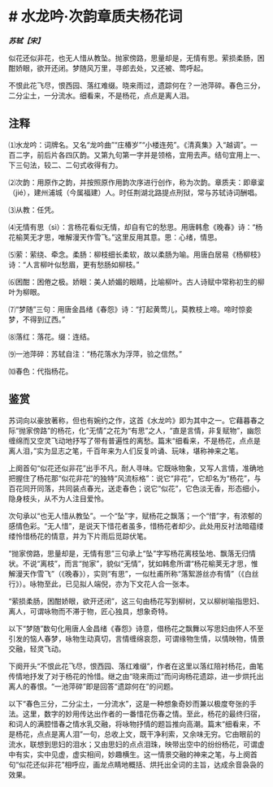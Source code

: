 # # 水龙吟·次韵章质夫杨花词

***苏轼【宋】***

似花还似非花，也无人惜从教坠。抛家傍路，思量却是，无情有思。萦损柔肠，困酣娇眼，欲开还闭。梦随风万里，寻郎去处，又还被、莺呼起。



不恨此花飞尽，恨西园、落红难缀。晓来雨过，遗踪何在？一池萍碎。春色三分，二分尘土，一分流水。细看来，不是杨花，点点是离人泪。

## 注释

⑴水龙吟：词牌名。又名“龙吟曲”“庄椿岁”“小楼连苑”。《清真集》入“越调”。一百二字，前后片各四仄韵。又第九句第一字并是领格，宜用去声。结句宜用上一、下三句法，较二、二句式收得有力。

⑵次韵：用原作之韵，并按照原作用韵次序进行创作，称为次韵。章质夫：即章楶（jié），建州浦城（今属福建）人。时任荆湖北路提点刑狱，常与苏轼诗词酬唱。

⑶从教：任凭。

⑷无情有思（sì）：言杨花看似无情，却自有它的愁思。用唐韩愈《晚春》诗：“杨花榆荚无才思，唯解漫天作雪飞。”这里反用其意。思：心绪，情思。

⑸萦：萦绕、牵念。柔肠：柳枝细长柔软，故以柔肠为喻。用唐白居易《杨柳枝》诗：“人言柳叶似愁眉，更有愁肠如柳枝。”

⑹困酣：困倦之极。娇眼：美人娇媚的眼睛，比喻柳叶。古人诗赋中常称初生的柳叶为柳眼。

⑺“梦随”三句：用唐金昌绪《春怨》诗：“打起黄莺儿，莫教枝上啼。啼时惊妾梦，不得到辽西。”

⑻落红：落花。缀：连结。

⑼一池萍碎：苏轼自注：“杨花落水为浮萍，验之信然。”

⑽春色：代指杨花。

## 鉴赏

苏词向以豪放著称，但也有婉约之作，这首《水龙吟》即为其中之一。它藉暮春之际“抛家傍路”的杨花，化“无情”之花为“有思”之人，“直是言情，非复赋物”，幽怨缠绵而又空灵飞动地抒写了带有普遍性的离愁。篇末“细看来，不是杨花，点点是离人泪，”实为显志之笔，千百年来为人们反复吟诵、玩味，堪称神来之笔。

上阕首句“似花还似非花”出手不凡，耐人寻味。它既咏物象，又写人言情，准确地把握住了杨花那“似花非花”的独特“风流标格”：说它“非花”，它却名为“杨花”，与百花同开同落，共同装点春光，送走春色；说它“似花”，它色淡无香，形态细小，隐身枝头，从不为人注目爱怜。

次句承以“也无人惜从教坠”。一个“坠”字，赋杨花之飘落；一个“惜”字，有浓郁的感情色彩。“无人惜”，是说天下惜花者虽多，惜杨花者却少。此处用反衬法暗蕴缕缕怜惜杨花的情意，并为下片雨后觅踪伏笔。

“抛家傍路，思量却是，无情有思”三句承上“坠”字写杨花离枝坠地、飘落无归情状。不说“离枝”，而言“抛家”，貌似“无情”，犹如韩愈所谓“杨花榆荚无才思，惟解漫天作雪飞”（《晚春》），实则“有思”，一似杜甫所称“落絮游丝亦有情”（《白丝行》）。咏物至此，已见拟人端倪，亦为下文花人合一张本。

“萦损柔肠，困酣娇眼，欲开还闭”，这三句由杨花写到柳树，又以柳树喻指思妇、离人，可谓咏物而不滞于物，匠心独具，想象奇特。

以下“梦随”数句化用唐人金昌绪《春怨》诗意，借杨花之飘舞以写思妇由怀人不至引发的恼人春梦，咏物生动真切，言情缠绵哀怨，可谓缘物生情，以情映物，情景交融，轻灵飞动。

下阕开头“不恨此花飞尽，恨西园、落红难缀”，作者在这里以落红陪衬杨花，曲笔传情地抒发了对于杨花的怜惜。继之由“晓来雨过”而问询杨花遗踪，进一步烘托出离人的春恨。“一池萍碎”即是回答“遗踪何在”的问题。

以下“春色三分，二分尘土，一分流水”，这是一种想象奇妙而兼以极度夸张的手法。这里，数字的妙用传达出作者的一番惜花伤春之情。至此，杨花的最终归宿，和词人的满腔惜春之情水乳交融，将咏物抒情的题旨推向高潮。篇末“细看来，不是杨花，点点是离人泪”一句，总收上文，既干净利索，又余味无穷。它由眼前的流水，联想到思妇的泪水；又由思妇的点点泪珠，映带出空中的纷纷杨花，可谓虚中有实，实中见虚，虚实相间，妙趣横生。这一情景交融的神来之笔，与上阕首句“似花还似非花”相呼应，画龙点睛地概括、烘托出全词的主旨，达成余音袅袅的效果。
